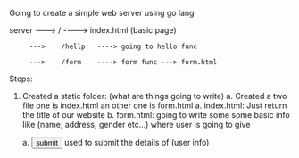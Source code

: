 Going to create a simple web server using go lang 



server   --->     /       ----> index.html (basic page)

         --->    /hellp   ----> going to hello func 

         --->    /form    ----> form func ---> form.html 


Steps:

1. Created a static folder: (what are things going to write)
    a. Created a two file one is index.html an other one is form.html 
a. index.html:
    Just return the title of our website
b. form.html: going to write some <label><lable> some basic info like
    (name, address, gender etc...) where user is going to give 

    a. <input type="submit" value="submit"/>   used to submit the details of <lable><label> (user info)




